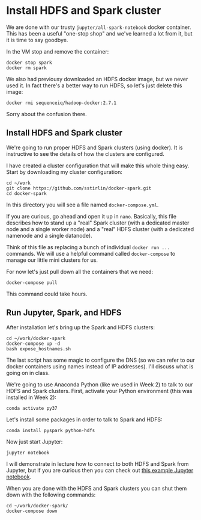 # Install HDFS and Spark cluster

We are done with our trusty `jupyter/all-spark-notebook` docker container.  This
has been a useful "one-stop shop" and we've learned a lot from it, but it is time
to say goodbye.

In the VM stop and remove the container:
```
docker stop spark
docker rm spark
```

We also had previousy downloaded an HDFS docker image, but we never used it.
In fact there's a better way to run HDFS, so let's just delete this image:
```
docker rmi sequenceiq/hadoop-docker:2.7.1
```

Sorry about the confusion there.


## Install HDFS and Spark cluster

We're going to run proper HDFS and Spark clusters (using docker).  It is
instructive to see the details of how the clusters are configured.

I have created a cluster configuration that will make this whole thing
easy.  Start by downloading my cluster configuration:
```
cd ~/work
git clone https://github.com/sstirlin/docker-spark.git
cd docker-spark
```

In this directory you will see a file named `docker-compose.yml`.

If you are curious, go ahead and open it up in `nano`.  Basically, this file
describes how to stand up a "real" Spark cluster (with a dedicated
master node and a single worker node) and a "real" HDFS
cluster (with a dedicated namenode and a single datanode).

Think of this file as replacing a bunch of individual `docker run ...` commands.
We will use a helpful command called `docker-compose` to manage our little mini
clusters for us.

For now let's just pull down all the containers that we need:
```
docker-compose pull
```
This command could take hours.


## Run Jupyter, Spark, and HDFS

After installation let's bring up the Spark and HDFS clusters:
```
cd ~/work/docker-spark
docker-compose up -d
bash expose_hostnames.sh
```
The last script has some magic to configure the DNS (so we can refer to our
docker containers using names instead of IP addresses).
I'll discuss what is going on in class.

We're going to use Anaconda Python (like we used in Week 2) to talk to
our HDFS and Spark clusters.  First, activate your Python environment
(this was installed in Week 2):
```
conda activate py37
```

Let's install some packages in order to talk to Spark and HDFS:
```
conda install pyspark python-hdfs
```

Now just start Jupyter:
```
jupyter notebook
```

I will demonstrate in lecture how to connect to both HDFS and Spark from Jupyter, but if
you are curious then you can check out [this example Jupyter notebook](hello_world_spark.ipynb).

When you are done with the HDFS and Spark clusters you can shut them down with the following
commands:
```
cd ~/work/docker-spark/
docker-compose down
```
